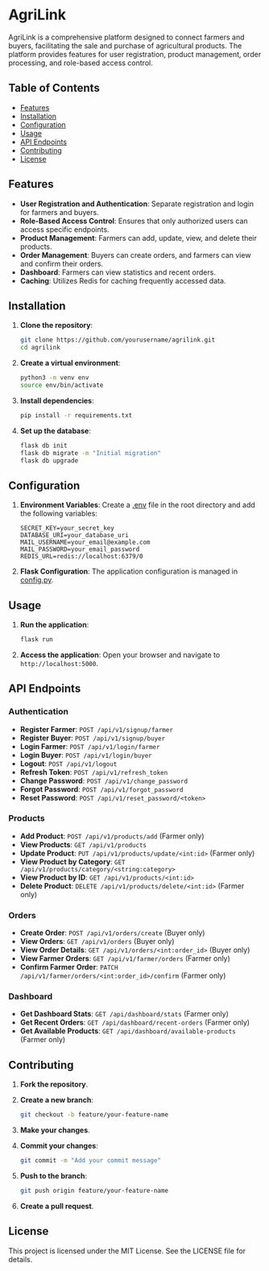 # AgriLink

AgriLink is a comprehensive platform designed to connect farmers and buyers, facilitating the sale and purchase of agricultural products. The platform provides features for user registration, product management, order processing, and role-based access control.

## Table of Contents

- [Features](#features)
- [Installation](#installation)
- [Configuration](#configuration)
- [Usage](#usage)
- [API Endpoints](#api-endpoints)
- [Contributing](#contributing)
- [License](#license)

## Features

- **User Registration and Authentication**: Separate registration and login for farmers and buyers.
- **Role-Based Access Control**: Ensures that only authorized users can access specific endpoints.
- **Product Management**: Farmers can add, update, view, and delete their products.
- **Order Management**: Buyers can create orders, and farmers can view and confirm their orders.
- **Dashboard**: Farmers can view statistics and recent orders.
- **Caching**: Utilizes Redis for caching frequently accessed data.

## Installation

1. **Clone the repository**:

    ```bash
    git clone https://github.com/yourusername/agrilink.git
    cd agrilink
    ```

2. **Create a virtual environment**:

    ```bash
    python3 -m venv env
    source env/bin/activate
    ```

3. **Install dependencies**:

    ```bash
    pip install -r requirements.txt
    ```

4. **Set up the database**:

    ```bash
    flask db init
    flask db migrate -m "Initial migration"
    flask db upgrade
    ```

## Configuration

1. **Environment Variables**: Create a [.env](http://_vscodecontentref_/1) file in the root directory and add the following variables:

    ```env
    SECRET_KEY=your_secret_key
    DATABASE_URI=your_database_uri
    MAIL_USERNAME=your_email@example.com
    MAIL_PASSWORD=your_email_password
    REDIS_URL=redis://localhost:6379/0
    ```

2. **Flask Configuration**: The application configuration is managed in [config.py](http://_vscodecontentref_/2).

## Usage

1. **Run the application**:

    ```bash
    flask run
    ```

2. **Access the application**: Open your browser and navigate to `http://localhost:5000`.

## API Endpoints

### Authentication

- **Register Farmer**: `POST /api/v1/signup/farmer`
- **Register Buyer**: `POST /api/v1/signup/buyer`
- **Login Farmer**: `POST /api/v1/login/farmer`
- **Login Buyer**: `POST /api/v1/login/buyer`
- **Logout**: `POST /api/v1/logout`
- **Refresh Token**: `POST /api/v1/refresh_token`
- **Change Password**: `POST /api/v1/change_password`
- **Forgot Password**: `POST /api/v1/forgot_password`
- **Reset Password**: `POST /api/v1/reset_password/<token>`

### Products

- **Add Product**: `POST /api/v1/products/add` (Farmer only)
- **View Products**: `GET /api/v1/products`
- **Update Product**: `PUT /api/v1/products/update/<int:id>` (Farmer only)
- **View Product by Category**: `GET /api/v1/products/category/<string:category>`
- **View Product by ID**: `GET /api/v1/products/<int:id>`
- **Delete Product**: `DELETE /api/v1/products/delete/<int:id>` (Farmer only)

### Orders

- **Create Order**: `POST /api/v1/orders/create` (Buyer only)
- **View Orders**: `GET /api/v1/orders` (Buyer only)
- **View Order Details**: `GET /api/v1/orders/<int:order_id>` (Buyer only)
- **View Farmer Orders**: `GET /api/v1/farmer/orders` (Farmer only)
- **Confirm Farmer Order**: `PATCH /api/v1/farmer/orders/<int:order_id>/confirm` (Farmer only)

### Dashboard

- **Get Dashboard Stats**: `GET /api/dashboard/stats` (Farmer only)
- **Get Recent Orders**: `GET /api/dashboard/recent-orders` (Farmer only)
- **Get Available Products**: `GET /api/dashboard/available-products` (Farmer only)

## Contributing

1. **Fork the repository**.
2. **Create a new branch**:

    ```bash
    git checkout -b feature/your-feature-name
    ```

3. **Make your changes**.
4. **Commit your changes**:

    ```bash
    git commit -m "Add your commit message"
    ```

5. **Push to the branch**:

    ```bash
    git push origin feature/your-feature-name
    ```

6. **Create a pull request**.

## License

This project is licensed under the MIT License. See the LICENSE file for details.
